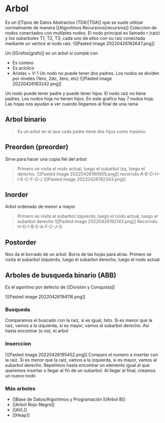 # Arbol
Es un [[Tipos de Datos Abstractos (TDA)|TDA]] que se suele utilizar normalmente de manera [[Algoritmos Recursivos|recursiva]]
Coleccion de nodos conectados con multiples nodos. El nodo principal es llamado r (raiz) y los subarboles T1, T2, T3, cada uno de ellos con su raiz conectada mediante un vertice al nodo raiz.
![[Pasted image 20220426182647.png]]

Un [[Grafos|grafo]] es un arbol si cumple con 
- Es conexo
- Es acíclico
- Aristas = V-1
Un nodo no puede tener dos padres. 
Los nodos se dividen por niveles (1ero, 2do, 3ero, etc)
![[Pasted image 20220426183242.png]]

Un nodo puede tener padre y puede tener hijos. El nodo raiz no tiene padres. Los nodos hoja no tienen hijos. En este grafico hay 7 nodos hoja.
Las hojas nos ayudan a ver cuando llegamos al final de una rama

## Arbol binario
> Es un arbol en el que cada padre tiene dos hijos como maximo. 

## Preorden (preorder)
Sirve para hacer una copia fiel del arbol
>Primero se visita el nodo actual, luego el subarbol izq, luego el derecho.
![[Pasted image 20220426190605.png]]
	recorrido A-B-D-H-I-E-C-F-G-J
	![[Pasted image 20220426192343.png]]

## Inorder
Arbol ordenado de menor a mayor
>Primero se visita el subarbol izquierdo, luego el nodo actual, luego el subarbol derecho
>![[Pasted image 20220426192143.png]]
>Recorrido: H-D-I-B-E-A-F-C-J-G

## Postorder
Nos da el borrado de un arbol. Borra de las hojas para atras. 
Primero se visita el subarbol izquierdo, luego el subarbol derecho, luego el nodo actual


## Arboles de busqueda binario (ABB)
Es el agoritmo por defecto de [[División y Conquista]]

![[Pasted image 20220426194116.png]]

### Busqueda 
 Comparamos el buscado con la raiz, si es igual, listo. Si es menor que la raiz, vamos a la izquierda, si es mayor, vamos al subarbol derecho. Asi hasta encontrar (o no), el arbol
### Inserccion
![[Pasted image 20220426195452.png]]
Comparo el numero a insertar con la raiz. Si es menor que la raiz, vamos a la izquierda, si es mayor, vamos al subarbol derecho. Repetimos hasta encontrar un elemento igual al que queremos insertar o llegar al fin de un subarbol. 
Al llegar al final, creamos un nuevo nodo

### Más arboles
- [[Base de Datos/Algoritmos y Programación II/Arbol B]]
- [[Arbol Rojo-Negro]]
- [[AVL]]
- [[Heap]]